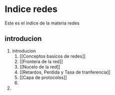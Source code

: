 # Indice redes

Este es el indice de la materia redes 

## introducion

1. Introducion
	1. [[Conceptos basicos de redes]]
	2. [[Frontera de la red]]
	3. [[Nucelo de la red]]
	4. [[Retardos, Perdida y Tasa de tranferencia]]
	5. [[Capa de protocolos]]
	6. 
2. 


